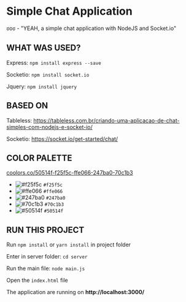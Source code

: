 # Simple Chat Application

ಠoಠ - "YEAH, a simple chat application with NodeJS and Socket.io"

## WHAT WAS USED?

Express:
`npm install express --save`

Socketio:
`npm install socket.io`

Jquery:
`npm install jquery`

## BASED ON

Tableless: https://tableless.com.br/criando-uma-aplicacao-de-chat-simples-com-nodejs-e-socket-io/

Socketio: https://socket.io/get-started/chat/

## COLOR PALETTE
[coolors.co/50514f-f25f5c-ffe066-247ba0-70c1b3](https://coolors.co/50514f-f25f5c-ffe066-247ba0-70c1b3)

- ![#f25f5c](https://placehold.it/15/f25f5c/000000?text=+) `#f25f5c`
- ![#ffe066](https://placehold.it/15/ffe066/000000?text=+) `#ffe066`
- ![#247ba0](https://placehold.it/15/247ba0/000000?text=+) `#247ba0`
- ![#70c1b3](https://placehold.it/15/70c1b3/000000?text=+) `#70c1b3`
- ![#50514f](https://placehold.it/15/50514f/000000?text=+) `#50514f`

## RUN THIS PROJECT

Run `npm install` or `yarn install` in project folder

Enter in server folder:
`cd server`

Run the main file:
`node main.js`

Open the `index.html` file

The application are running on **http://localhost:3000/**